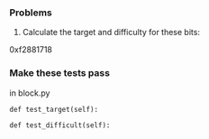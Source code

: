 ### Problems

1. Calculate the target and difficulty for these bits:

0xf2881718

### Make these tests pass

in block.py

    def test_target(self):
    
    def test_difficult(self):
